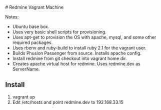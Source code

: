 # Redmine Vagrant Machine

Notes:
 * Ubuntu base box.
 * Uses very basic shell scripts for provisioning.
 * Uses apt-get to provision the OS with apache, mysql, and some other required packages.
 * Uses rbenv and ruby-build to install ruby 2.1 for the vagrant user.
 * Builds Phusion Passenger from source. Installs apache config.
 * Install redmine from git checkout into vagrant home dir.
 * Creates apache virtual host for redmine. Uses redmine.dev as ServerName.

## Install

1) vagrant up
2) Edit /etc/hosts and point redmine.dev to 192.168.33.15 
